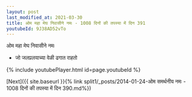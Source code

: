 ```yaml
---
layout: post
last_modified_at: 2021-03-30
title: ओम महा मेघ निवासीने नमः - 1008 दिनों की तपस्या में दिन 391
youtubeId: 9J38AD52vTo
---
```

 
 
 ओम महा मेघ निवासीने नमः  
 
 -  जो जलप्रलयाच्या वेळी ढगात राहतो 
 
  
 
  
 
 
 
 
 
 


{% include youtubePlayer.html id=page.youtubeId %}
 
[Next]({{ site.baseurl }}{% link  split1/_posts/2014-01-24-ओम समर्थनीय नमः - 1008 दिनों की तपस्या में दिन 390.md%})
 

